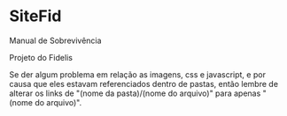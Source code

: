 # SiteFid
Manual de Sobrevivência


Projeto do Fidelis


Se der algum problema em relação as imagens, css e javascript, e por causa que eles estavam referenciados dentro de pastas, então lembre de alterar os links de "(nome da pasta)/(nome do arquivo)" para apenas "(nome do arquivo)".
